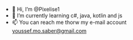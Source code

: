 - 👋 Hi, I’m @Pixelise1
- 🌱 I’m currently learning c#, java, kotlin and js
- 📫 You can reach me thorw my e-mail account youssef.mo.saber@gmail.com

<!---
Pixelise1/Pixelise1 is a ✨ special ✨ repository because its `README.md` (this file) appears on your GitHub profile.
You can click the Preview link to take a look at your changes.
--->
